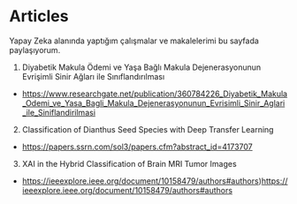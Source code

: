 # Articles

Yapay Zeka alanında yaptığım çalışmalar ve makalelerimi bu sayfada paylaşıyorum.

1) Diyabetik Makula Ödemi ve Yaşa Bağlı Makula Dejenerasyonunun Evrişimli Sinir Ağları ile Sınıflandırılması
* https://www.researchgate.net/publication/360784226_Diyabetik_Makula_Odemi_ve_Yasa_Bagli_Makula_Dejenerasyonunun_Evrisimli_Sinir_Aglari_ile_Siniflandirilmasi

2) Classification of Dianthus Seed Species with Deep Transfer Learning
* https://papers.ssrn.com/sol3/papers.cfm?abstract_id=4173707

3) XAI in the Hybrid Classification of Brain MRI Tumor Images
* https://ieeexplore.ieee.org/document/10158479/authors#authors)https://ieeexplore.ieee.org/document/10158479/authors#authors
